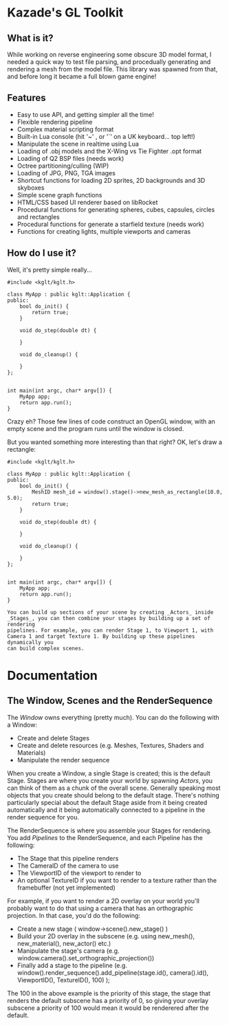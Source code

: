 # Kazade's GL Toolkit

## What is it?

While working on reverse engineering some obscure 3D model format, I needed a
quick way to test file parsing, and procedually generating and rendering a mesh
from the model file. This library was spawned from that, and before long it
became a full blown game engine!

## Features

 * Easy to use API, and getting simpler all the time!
 * Flexible rendering pipeline
 * Complex material scripting format
 * Built-in Lua console (hit '~' , or '`' on a UK keyboard... top left!)
 * Manipulate the scene in realtime using Lua
 * Loading of .obj models and the X-Wing vs Tie Fighter .opt format
 * Loading of Q2 BSP files (needs work)
 * Octree partitioning/culling (WIP)
 * Loading of JPG, PNG, TGA images
 * Shortcut functions for loading 2D sprites, 2D backgrounds and 3D skyboxes
 * Simple scene graph functions
 * HTML/CSS based UI renderer based on libRocket
 * Procedural functions for generating spheres, cubes, capsules, circles and rectangles
 * Procedural functions for generate a starfield texture (needs work)
 * Functions for creating lights, multiple viewports and cameras

## How do I use it?

Well, it's pretty simple really...

```
#include <kglt/kglt.h>

class MyApp : public kglt::Application {
public:
    bool do_init() {
        return true;
    }

    void do_step(double dt) {

    }

    void do_cleanup() {

    }
};


int main(int argc, char* argv[]) {
    MyApp app;
    return app.run();
}
```

Crazy eh? Those few lines of code construct an OpenGL window, with an empty
scene and the program runs until the window is closed.

But you wanted something more interesting than that right? OK, let's draw a
rectangle:

```
#include <kglt/kglt.h>

class MyApp : public kglt::Application {
public:
    bool do_init() {
        MeshID mesh_id = window().stage()->new_mesh_as_rectangle(10.0, 5.0);
        return true;
    }

    void do_step(double dt) {

    }

    void do_cleanup() {

    }
};


int main(int argc, char* argv[]) {
    MyApp app;
    return app.run();
}

You can build up sections of your scene by creating _Actors_ inside _Stages_, you can then combine your stages by building up a set of rendering
pipelines. For example, you can render Stage 1, to Viewport 1, with Camera 1 and target Texture 1. By building up these pipelines dynamically you
can build complex scenes.
```

# Documentation

## The Window, Scenes and the RenderSequence

The _Window_ owns everything (pretty much). You can do the following with a Window:

* Create and delete Stages
* Create and delete resources (e.g. Meshes, Textures, Shaders and Materials)
* Manipulate the render sequence

When you create a Window, a single Stage is created; this is the default Stage. Stages are where you create your world by spawning _Actors_, you can think of them as a chunk of the overall scene. Generally speaking most objects that you create should belong to the default stage. There's nothing particularly special about the default Stage aside from it being created automatically and it being automatically connected to a pipeline in the render sequence for you.

The RenderSequence is where you assemble your Stages for rendering. You add _Pipelines_ to the RenderSequence, and each Pipeline has the following:

* The Stage that this pipeline renders
* The CameraID of the camera to use
* The ViewportID of the viewport to render to
* An optional TextureID if you want to render to a texture rather than the framebuffer (not yet implemented)

For example, if you want to render a 2D overlay on your world you'll probably want to do that using a camera that has an orthographic projection. In that case, you'd do the following:

* Create a new stage ( window->scene().new_stage() )
* Build your 2D overlay in the subscene (e.g. using new_mesh(), new_material(), new_actor() etc.)
* Manipulate the stage's camera (e.g. window.camera().set_orthographic_projection())
* Finally add a stage to the pipeline (e.g. window().render_sequence().add_pipeline(stage.id(), camera().id(), ViewportID(), TextureID(), 100) );

The 100 in the above example is the priority of this stage, the stage that renders the default subscene has a priority of 0, so giving your overlay subscene a priority of 100 would mean it would be renderered after the default.
